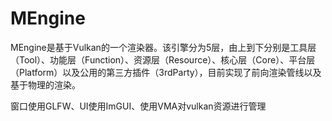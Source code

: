# MEngine

MEngine是基于Vulkan的一个渲染器。该引擎分为5层，由上到下分别是工具层（Tool）、功能层（Function）、资源层（Resource）、核心层（Core）、平台层（Platform）以及公用的第三方插件（3rdParty），目前实现了前向渲染管线以及基于物理的渲染。

窗口使用GLFW、UI使用ImGUI、使用VMA对vulkan资源进行管理
